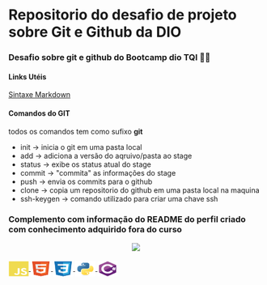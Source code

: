# Repositorio do desafio de projeto sobre Git e Github da DIO

### Desafio sobre git e github do Bootcamp dio **TQI** 👨‍💻

#### **Links Utéis**
[Sintaxe Markdown](https://www.markdownguide.org/basic-syntax/)

#### **Comandos do GIT**
todos os comandos tem como sufixo **git**
 - init -> inicia o git em uma pasta local
 - add -> adiciona a versão do aqruivo/pasta ao stage
 - status -> exibe os status atual do stage
 - commit -> "commita" as informações do stage
 - push -> envia os commits para o github
 - clone -> copia um repositorio do github em uma pasta local na maquina
 - ssh-keygen -> comando utilizado para criar uma chave ssh


### Complemento com informação do README do perfil criado com conhecimento adquirido fora do curso
<div align="center">
  <a href="https://github.com/rafaballerini">
  <img height="180em" src="https://github-readme-stats.vercel.app/api?username=patrickdmatos&show_icons=true&theme=dark&include_all_commits=true&count_private=true"/>
</div>
<div style="display: inline_block"><br>
  <img align="center" alt="Rafa-Js" height="30" width="40" src="https://raw.githubusercontent.com/devicons/devicon/master/icons/javascript/javascript-plain.svg">
  <img align="center" alt="Rafa-HTML" height="30" width="40" src="https://raw.githubusercontent.com/devicons/devicon/master/icons/html5/html5-original.svg">
  <img align="center" alt="Rafa-CSS" height="30" width="40" src="https://raw.githubusercontent.com/devicons/devicon/master/icons/css3/css3-original.svg">
  <img align="center" alt="Rafa-Python" height="30" width="40" src="https://raw.githubusercontent.com/devicons/devicon/master/icons/python/python-original.svg">
  <img align="center" alt="Rafa-Csharp" height="30" width="40" src="https://raw.githubusercontent.com/devicons/devicon/master/icons/csharp/csharp-original.svg">
</div>
